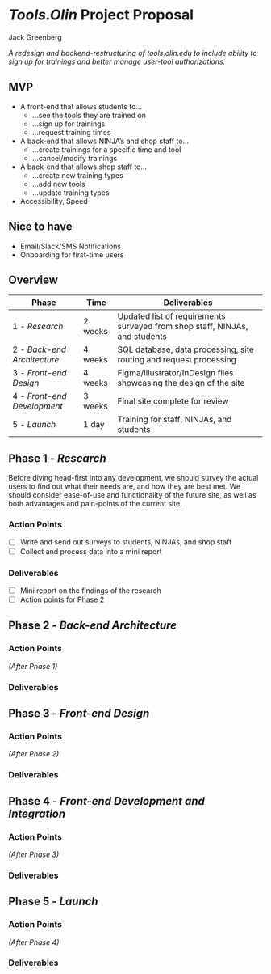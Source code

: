 # *Tools.Olin* Project Proposal
Jack Greenberg

*A redesign and backend-restructuring of tools.olin.edu to include ability to sign up for trainings and better manage user-tool authorizations.*

## MVP
- A front-end that allows students to...
  - ...see the tools they are trained on
  - ...sign up for trainings
  - ...request training times
- A back-end that allows NINJA’s and shop staff to…
  - ...create trainings for a specific time and tool
  - ...cancel/modify trainings
- A back-end that allows shop staff to…
  - ...create new training types
  - ...add new tools
  - ...update training types
- Accessibility, Speed

## Nice to have
- Email/Slack/SMS Notifications
- Onboarding for first-time users

## Overview
Phase|Time|Deliverables
---|---|---
1 - *Research*|2 weeks|Updated list of requirements surveyed from shop staff, NINJAs, and students
2 - *Back-end Architecture*|4 weeks|SQL database, data processing, site routing and request processing
3 - *Front-end Design*|4 weeks|Figma/Illustrator/InDesign files showcasing the design of the site
4 - *Front-end Development*|3 weeks|Final site complete for review
5 - *Launch*|1 day|Training for staff, NINJAs, and students

## Phase 1 - *Research*
Before diving head-first into any development, we should survey the actual users to find out what their needs are, and how they are best met. We should consider ease-of-use and functionality of the future site, as well as both advantages and pain-points of the current site.

### Action Points
- [ ] Write and send out surveys to students, NINJAs, and shop staff
- [ ] Collect and process data into a mini report

### Deliverables
- [ ] Mini report on the findings of the research
- [ ] Action points for Phase 2

## Phase 2 - *Back-end Architecture*

### Action Points
*(After Phase 1)*

### Deliverables

## Phase 3 - *Front-end Design*

### Action Points
*(After Phase 2)* 

### Deliverables

## Phase 4 - *Front-end Development and Integration*

### Action Points
*(After Phase 3)* 

### Deliverables

## Phase 5 - *Launch*

### Action Points
*(After Phase 4)* 

### Deliverables
